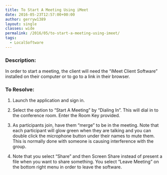 ```yaml
---
title: To Start A Meeting Using iMeet
date: 2016-05-23T12:57:00+00:00
author: gerryw1389
layout: single
classes: wide
permalink: /2016/05/to-start-a-meeting-using-imeet/
tags:
  - LocalSoftware
---
```

<!--more-->

### Description:

In order to start a meeting, the client will need the &#8220;iMeet Client Software&#8221; installed on their computer or to go to a link in their browser.

### To Resolve:

1. Launch the application and sign in.

2. Select the option to &#8220;Start A Meeting&#8221; by &#8220;Dialing In&#8221;. This will dial in to the conference room. Enter the Room Key provided.

3. As participants join, have them &#8220;merge&#8221; to be in the meeting. Note that each participant will glow green when they are talking and you can double click the microphone button under their names to mute them. This is normally done with someone is causing interference with the group.

4. Note that you select &#8220;Share&#8221; and then Screen Share instead of present a file when you want to share something. You select &#8220;Leave Meeting&#8221; on the bottom right menu in order to leave the software.